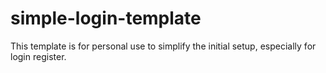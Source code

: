 # simple-login-template
This template is for personal use to simplify the initial setup, especially for login register.
